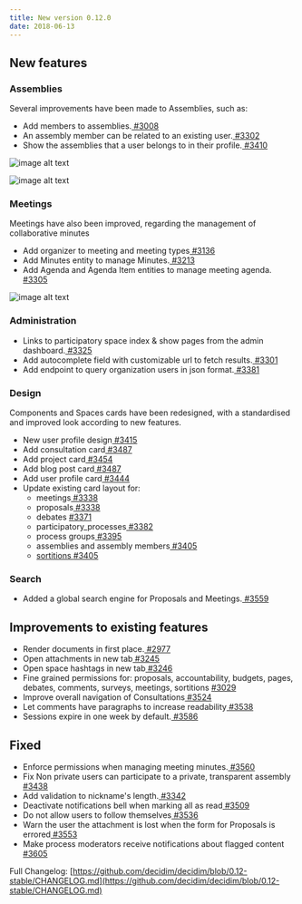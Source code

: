 ```yaml
---
title: New version 0.12.0
date: 2018-06-13
---
```


## New features

### Assemblies

Several improvements have been made to Assemblies, such as:

* Add members to assemblies.[ #3008](https://github.com/decidim/decidim/pull/3008)
* An assembly member can be related to an existing user.[ #3302](https://github.com/decidim/decidim/pull/3302)
* Show the assemblies that a user belongs to in their profile.[ #3410](https://github.com/decidim/decidim/pull/3410)

![image alt text](/uploads/release-0.12.0-image-1.png)

![image alt text](/uploads/release-0.12.0-image-2.gif)

### Meetings

Meetings have also been improved, regarding the management of collaborative minutes

* Add organizer to meeting and meeting types[ #3136](https://github.com/decidim/decidim/pull/3136)
* Add Minutes entity to manage Minutes.[ #3213](https://github.com/decidim/decidim/pull/3213)
* Add Agenda and Agenda Item entities to manage meeting agenda.[ #3305](https://github.com/decidim/decidim/pull/3305)

![image alt text](/uploads/release-0.12.0-image-3.png)

### Administration

* Links to participatory space index & show pages from the admin dashboard.[ #3325](https://github.com/decidim/decidim/pull/3325)
* Add autocomplete field with customizable url to fetch results.[ #3301](https://github.com/decidim/decidim/pull/3301)
* Add endpoint to query organization users in json format.[ #3381](https://github.com/decidim/decidim/pull/3381)

### Design

Components and Spaces cards have been redesigned, with a standardised and improved look according to new features.

* New user profile design[ #3415](https://github.com/decidim/decidim/pull/3290)
* Add consultation card[ #3487](https://github.com/decidim/decidim/pull/3487)
* Add project card[ #3454](https://github.com/decidim/decidim/pull/3454)
* Add blog post card[ #3487](https://github.com/decidim/decidim/pull/3487)
* Add user profile card[ #3444](https://github.com/decidim/decidim/pull/3444)
* Update existing card layout for:
    * meetings[ #3338](https://github.com/decidim/decidim/pull/3338)
    * proposals[ #3338](https://github.com/decidim/decidim/pull/3338)
    * debates [#3371](https://github.com/decidim/decidim/pull/3371)
    * participatory_processes[ #3382](https://github.com/decidim/decidim/pull/3382)
    * process groups[ #3395](https://github.com/decidim/decidim/pull/3395)
    * assemblies and assembly members[ #3405](https://github.com/decidim/decidim/pull/3405)
    * [sortitions ](https://github.com/decidim/decidim/pull/3405)[#3405](https://github.com/decidim/decidim/pull/3405)

### Search

* Added a global search engine for Proposals and Meetings.[ #3559](https://github.com/decidim/decidim/pull/3559)

## Improvements to existing features

* Render documents in first place.[ #2977](https://github.com/decidim/decidim/pull/2977)
* Open attachments in new tab[ #3245](https://github.com/decidim/decidim/pull/3245)
* Open space hashtags in new tab[ #3246](https://github.com/decidim/decidim/pull/3246)
* Fine grained permissions for: proposals, accountability, budgets, pages, debates, comments, surveys, meetings, sortitions [#3029](https://github.com/decidim/decidim/pull/3029)
* Improve overall navigation of Consultations[ #3524](https://github.com/decidim/decidim/pull/3524)
* Let comments have paragraphs to increase readability[ #3538](https://github.com/decidim/decidim/pull/3538)
* Sessions expire in one week by default.[ #3586](https://github.com/decidim/decidim/pull/3586)

## Fixed

* Enforce permissions when managing meeting minutes.[ #3560](https://github.com/decidim/decidim/pull/3560)
* Fix Non private users can participate to a private, transparent assembly[ #3438](https://github.com/decidim/decidim/pull/3438)
* Add validation to nickname's length.[ #3342](https://github.com/decidim/decidim/pull/3342)
* Deactivate notifications bell when marking all as read[ #3509](https://github.com/decidim/decidim/pull/3509)
* Do not allow users to follow themselves[ #3536](https://github.com/decidim/decidim/pull/3536)
* Warn the user the attachment is lost when the form for Proposals is errored[ #3553](https://github.com/decidim/decidim/pull/3553)
* Make process moderators receive notifications about flagged content[ #3605](https://github.com/decidim/decidim/pull/3605)

Full Changelog: [https://github.com/decidim/decidim/blob/0.12-stable/CHANGELOG.md](https://github.com/decidim/decidim/blob/0.12-stable/CHANGELOG.md)

